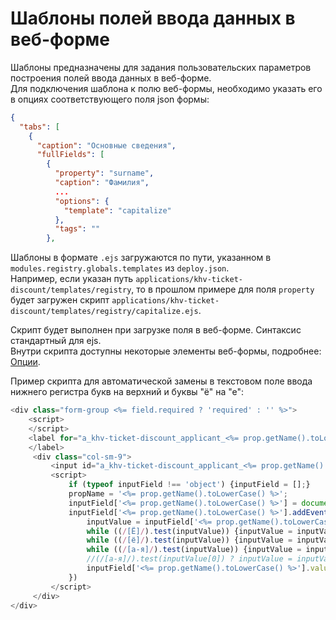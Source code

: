 # Шаблоны полей ввода данных в веб-форме
Шаблоны предназначены для задания пользовательских параметров построения полей ввода данных в веб-форме.  
Для подключения шаблона к полю веб-формы, необходимо указать его в опциях соответствующего поля json формы:
```json
{
  "tabs": [
    {
      "caption": "Основные сведения",
      "fullFields": [
        {
          "property": "surname",
          "caption": "Фамилия",
          ...
          "options": {
            "template": "capitalize"
          },
          "tags": ""
        },
```

Шаблоны в формате `.ejs` загружаются по пути, указанном в `modules.registry.globals.templates` из `deploy.json`.  
Например, если указан путь `applications/khv-ticket-discount/templates/registry`, то в прошлом примере для поля `property` будет загружен скрипт `applications/khv-ticket-discount/templates/registry/capitalize.ejs`.  
  
Скрипт будет выполнен при загрузке поля в веб-форме. Синтаксис стандартный для ejs.    
Внутри скрипта доступны некоторые элементы веб-формы, подробнее: [Опции](../2_system_description/metadata_structure/meta_view/options.md).

Пример скрипта для автоматической замены в текстовом поле ввода нижнего регистра букв на верхний и буквы "ё" на "е":
```js
<div class="form-group <%= field.required ? 'required' : '' %>">
    <script>
    </script>
    <label for="a_khv-ticket-discount_applicant_<%= prop.getName().toLowerCase() %>" class="col-md-2 col-sm-3 control-label"><%= prop.getCaption() %>
    </label>
     <div class="col-sm-9">
         <input id="a_khv-ticket-discount_applicant_<%= prop.getName().toLowerCase() %>" type="text" class="form-control attr-value" name="<%= prop.getName().toLowerCase() %>" data-mask="{&quot;regex&quot;:&quot;[ёЁа-яА-Я .-]{1,50}&quot;}" placeholder="<%= prop.getCaption() %>" value="" im-insert="true">
         <script>
             if (typeof inputField !== 'object') {inputField = [];}
             propName = '<%= prop.getName().toLowerCase() %>';
             inputField['<%= prop.getName().toLowerCase() %>'] = document.getElementById(`a_khv-ticket-discount_applicant_${propName}`);
             inputField['<%= prop.getName().toLowerCase() %>'].addEventListener('focusout', () => {
                 inputValue = inputField['<%= prop.getName().toLowerCase() %>'].value;
                 while ((/[Ё]/).test(inputValue)) {inputValue = inputValue.replace(/[Ё]/,'Е');}
                 while ((/[ё]/).test(inputValue)) {inputValue = inputValue.replace(/[ё]/,'е');}
                 while ((/[а-я]/).test(inputValue)) {inputValue = inputValue.toUpperCase();}
                 //(/[а-я]/).test(inputValue[0]) ? inputValue = inputValue[0].toUpperCase() + inputValue.substring(1) : ""; - только первая буква
                 inputField['<%= prop.getName().toLowerCase() %>'].value = inputValue;
             })
         </script>
     </div>
</div>
``` 